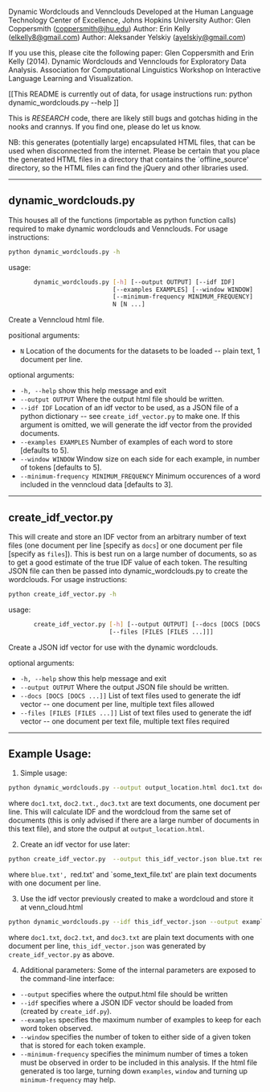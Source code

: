 Dynamic Wordclouds and Vennclouds
Developed at the Human Language Technology Center of Excellence, Johns Hopkins University
Author: Glen Coppersmith (coppersmith@jhu.edu)
Author: Erin Kelly (elkelly8@gmail.com)
Author: Aleksander Yelskiy (ayelskiy@gmail.com)

If you use this, please cite the following paper:
Glen Coppersmith and Erin Kelly (2014). Dynamic Wordclouds and Vennclouds for Exploratory Data Analysis.
Association for Computational Linguistics Workshop on Interactive Language Learning and Visualization.



[[This README is currently out of data, for usage instructions run:
python dynamic_wordclouds.py --help ]]


This is _RESEARCH_ code, there are likely still bugs and gotchas hiding in the nooks and crannys. If you find one, please do let us know.

NB: this generates (potentially large) encapsulated HTML files, that can be used when disconnected from the internet. Please be certain that you place the generated HTML files in a directory that contains the `offline_source' directory, so the HTML files can find the jQuery and other libraries used.

---
dynamic_wordclouds.py
---
This houses all of the functions (importable as python function calls) required to make dynamic wordclouds and Vennclouds.
For usage instructions:

```bash
python dynamic_wordclouds.py -h
```

usage:

```bash
       dynamic_wordclouds.py [-h] [--output OUTPUT] [--idf IDF]
                             [--examples EXAMPLES] [--window WINDOW]
                             [--minimum-frequency MINIMUM_FREQUENCY]
                             N [N ...]
```

Create a Venncloud html file.

positional arguments:
  * `N`                 Location of the documents for the datasets to be
                        loaded -- plain text, 1 document per line.

optional arguments:
  *  `-h, --help`           show this help message and exit
  *  `--output OUTPUT`      Where the output html file should be written.
  *  `--idf IDF`            Location of an idf vector to be used, as a JSON file
                            of a python dictionary -- see `create_idf_vector.py`
                            to make one. If this argument is omitted, we will
                            generate the idf vector from the provided documents.
  * `--examples EXAMPLES`   Number of examples of each word to store [defaults to
                            5].
  * `--window WINDOW`       Window size on each side for each example, in number
                            of tokens [defaults to 5].
  * `--minimum-frequency MINIMUM_FREQUENCY`
                        Minimum occurences of a word included in the venncloud
                        data [defaults to 3].

---
create_idf_vector.py
---
This will create and store an IDF vector from an arbitrary number of text files (one document per line [specify as `docs`] or one document per file [specify as `files`]). This is best run on a large number of documents, so as to get a good estimate of the true IDF value of each token. The resulting JSON file can then be passed into dynamic_wordclouds.py to create the wordclouds.
For usage instructions:

```bash
python create_idf_vector.py -h
```

usage:

```bash
       create_idf_vector.py [-h] [--output OUTPUT] [--docs [DOCS [DOCS ...]]]
                            [--files [FILES [FILES ...]]]
```

Create a JSON idf vector for use with the dynamic wordclouds.

optional arguments:
  * `-h, --help`        show this help message and exit
  * `--output OUTPUT`   Where the output JSON file should be written.
  * `--docs [DOCS [DOCS ...]]`
                        List of text files used to generate the idf vector --
                        one document per line, multiple text files allowed
  * `--files [FILES [FILES ...]]`
                        List of text files used to generate the idf vector --
                        one document per text file, multiple text files
                        required


---
Example Usage:
---

1) Simple usage:

```bash
python dynamic_wordclouds.py --output output_location.html doc1.txt doc2.txt doc3.txt
```

where `doc1.txt`, `doc2.txt.`, `doc3.txt` are text documents, one document per line. This will calculate IDF and the wordcloud from the same set of documents (this is only advised if there are a large number of documents in this text file), and store the output at `output_location.html`.

2) Create an idf vector for use later:

```bash
python create_idf_vector.py  --output this_idf_vector.json blue.txt red.txt some_text_file.txt
```

where `blue.txt', `red.txt' and `some_text_file.txt' are plain text documents with one document per line. 

3) Use the idf vector previously created to make a wordcloud and store it at venn_cloud.html

```bash
python dynamic_wordclouds.py --idf this_idf_vector.json --output example_venncloud.html doc1.txt doc2.txt doc3.txt
```

where `doc1.txt`, `doc2.txt`, and `doc3.txt`  are plain text documents with one document per line, `this_idf_vector.json` was generated by `create_idf_vector.py` as above. 

4) Additional parameters:
Some of the internal parameters are exposed to the command-line interface:
  * `--output` specifies where the output.html file should be written
  * `--idf` specifies where a JSON IDF vector should be loaded from (created by `create_idf.py`).
  * `--examples` specifies the maximum number of examples to keep for each word token observed.
  * `--window` specifies the number of token to either side of a given token that is stored for each token example.
  * `--minimum-frequency` specifies the minimum number of times a token must be observed in order to be included in this analysis.
If the html file generated is too large, turning down `examples`, `window` and turning up `minimum-frequency` may help.
